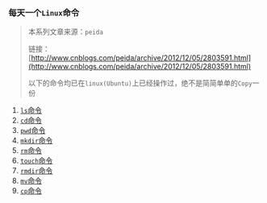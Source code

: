 ###  每天一个`Linux`命令

> 本系列文章来源：`peida`
>
> 链接：[http://www.cnblogs.com/peida/archive/2012/12/05/2803591.html](http://www.cnblogs.com/peida/archive/2012/12/05/2803591.html)
>
> 以下的命令均已在`linux(Ubuntu)`上已经操作过，绝不是简简单单的`Copy`一份

1. [`ls`命令](01-ls-command.md)
2. [`cd`命令](02-cd-command.md)
3. [`pwd`命令](03-pwd-command.md)
4. [`mkdir`命令](04-mkdir-command.md)
5. [`rm`命令](05-rm-command.md)
6. [`touch`命令](06-touch-command.md)
7. [`rmdir`命令](07-rmdir-command.md)
8. [`mv`命令](08-mv-command.md)
9. [`cp`命令](09-cp-command.md)

